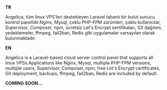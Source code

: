 **TR**

Angelica, tüm linux VPS'leri destekleyen Laravel tabanlı bir bulut sunucu kontrol panelidir.Nginx, Mysql, çoklu PHP-FPM sürümleri, çoklu kullanıcılar, Supervisor, Composer, npm, ücretsiz Let's Encrypt sertifikaları, Git dağıtımı, yedeklemeler, ffmpeg, fail2ban, Redis gibi uygulamalar varsayılan olarak bulunmaktadır.

**EN**

Angelica is a Laravel-based cloud server control panel that supports all linux VPSs.Applications like Nginx, Mysql, multiple PHP-FPM versions, multiple users, Supervisor, Composer, npm, free Let's Encrypt certificates, Git deployment, backups, ffmpeg, fail2ban, Redis are included by default.

**COMING SOON...**
